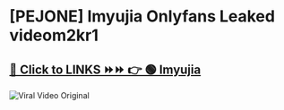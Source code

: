 
 # [PEJONE] Imyujia Onlyfans Leaked videom2kr1

## <h2><a href="https://clipsfans.com/Imyujia&ref=git">🔗 Click to LINKS ⏩⏩ 👉 🟢 Imyujia </a></h2>

<a href="https://clipsfans.com/Imyujia&ref=git" rel="nofollow" data-target="animated-image.originalLink"><img src="https://i.ibb.co.com/xMMVF88/686577567.gif" alt="Viral Video Original" style="max-width: 100%; display: inline-block;" data-target="animated-image.originalImage"></a>


